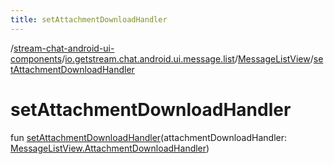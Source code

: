 ```yaml
---
title: setAttachmentDownloadHandler
---
```

/[stream-chat-android-ui-components](../../index.md)/[io.getstream.chat.android.ui.message.list](../index.md)/[MessageListView](index.md)/[setAttachmentDownloadHandler](setAttachmentDownloadHandler.md)  
  
  
  
# setAttachmentDownloadHandler  
fun [setAttachmentDownloadHandler](setAttachmentDownloadHandler.md)(attachmentDownloadHandler: [MessageListView.AttachmentDownloadHandler](AttachmentDownloadHandler/index.md))
